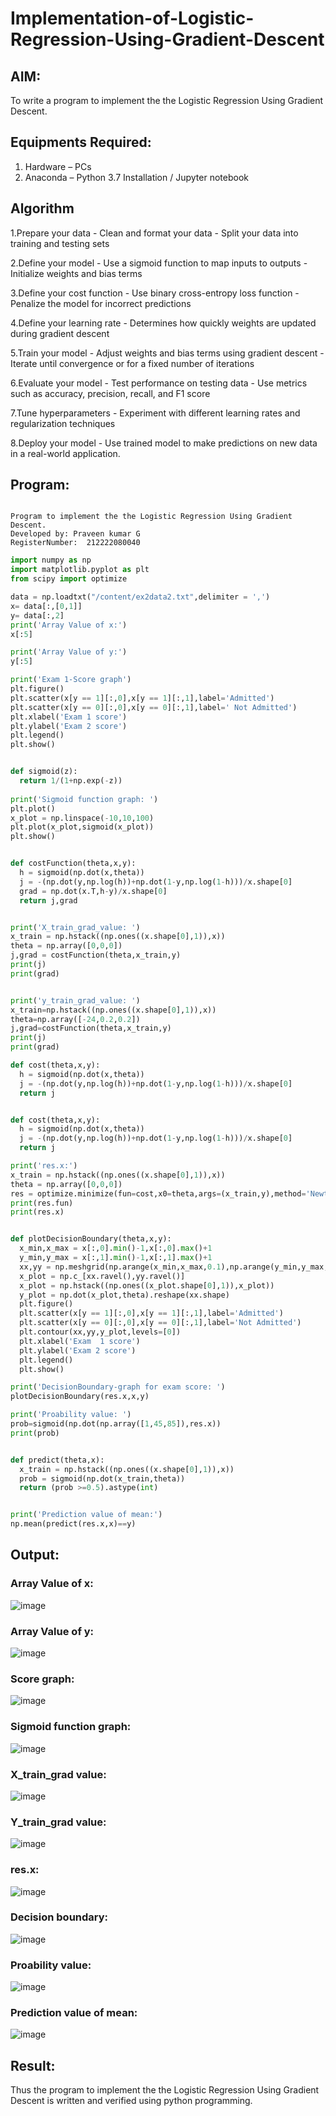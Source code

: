# Implementation-of-Logistic-Regression-Using-Gradient-Descent

## AIM:
To write a program to implement the the Logistic Regression Using Gradient Descent.

## Equipments Required:
1. Hardware – PCs
2. Anaconda – Python 3.7 Installation / Jupyter notebook

## Algorithm
1.Prepare your data
     - Clean and format your data
     - Split your data into training and testing sets
     
2.Define your model
     - Use a sigmoid function to map inputs to outputs
     - Initialize weights and bias terms
     
3.Define your cost function
     - Use binary cross-entropy loss function
     - Penalize the model for incorrect predictions
     
4.Define your learning rate
     - Determines how quickly weights are updated during gradient descent
     
5.Train your model
     - Adjust weights and bias terms using gradient descent
     - Iterate until convergence or for a fixed number of iterations
     
6.Evaluate your model
     - Test performance on testing data
     - Use metrics such as accuracy, precision, recall, and F1 score
     
7.Tune hyperparameters
     - Experiment with different learning rates and regularization techniques
     
8.Deploy your model
     - Use trained model to make predictions on new data in a real-world application.

## Program:
```

Program to implement the the Logistic Regression Using Gradient Descent.
Developed by: Praveen kumar G
RegisterNumber:  212222080040

```
``` python
import numpy as np
import matplotlib.pyplot as plt
from scipy import optimize

data = np.loadtxt("/content/ex2data2.txt",delimiter = ',')
x= data[:,[0,1]]
y= data[:,2]
print('Array Value of x:')
x[:5]

print('Array Value of y:')
y[:5]

print('Exam 1-Score graph')
plt.figure()
plt.scatter(x[y == 1][:,0],x[y == 1][:,1],label='Admitted')
plt.scatter(x[y == 0][:,0],x[y == 0][:,1],label=' Not Admitted')
plt.xlabel('Exam 1 score')
plt.ylabel('Exam 2 score')
plt.legend()
plt.show()


def sigmoid(z):
  return 1/(1+np.exp(-z))
  
print('Sigmoid function graph: ')
plt.plot()
x_plot = np.linspace(-10,10,100)
plt.plot(x_plot,sigmoid(x_plot))
plt.show()


def costFunction(theta,x,y):
  h = sigmoid(np.dot(x,theta))
  j = -(np.dot(y,np.log(h))+np.dot(1-y,np.log(1-h)))/x.shape[0]
  grad = np.dot(x.T,h-y)/x.shape[0]
  return j,grad


print('X_train_grad_value: ')
x_train = np.hstack((np.ones((x.shape[0],1)),x))
theta = np.array([0,0,0])
j,grad = costFunction(theta,x_train,y)
print(j)
print(grad)


print('y_train_grad_value: ')
x_train=np.hstack((np.ones((x.shape[0],1)),x))
theta=np.array([-24,0.2,0.2])
j,grad=costFunction(theta,x_train,y)
print(j)
print(grad)

def cost(theta,x,y):
  h = sigmoid(np.dot(x,theta))
  j = -(np.dot(y,np.log(h))+np.dot(1-y,np.log(1-h)))/x.shape[0]
  return j


def cost(theta,x,y):
  h = sigmoid(np.dot(x,theta))
  j = -(np.dot(y,np.log(h))+np.dot(1-y,np.log(1-h)))/x.shape[0]
  return j

print('res.x:')
x_train = np.hstack((np.ones((x.shape[0],1)),x))
theta = np.array([0,0,0])
res = optimize.minimize(fun=cost,x0=theta,args=(x_train,y),method='Newton-CG',jac=gradient)
print(res.fun)
print(res.x)


def plotDecisionBoundary(theta,x,y):
  x_min,x_max = x[:,0].min()-1,x[:,0].max()+1
  y_min,y_max = x[:,1].min()-1,x[:,1].max()+1
  xx,yy = np.meshgrid(np.arange(x_min,x_max,0.1),np.arange(y_min,y_max,0.1))
  x_plot = np.c_[xx.ravel(),yy.ravel()]
  x_plot = np.hstack((np.ones((x_plot.shape[0],1)),x_plot))
  y_plot = np.dot(x_plot,theta).reshape(xx.shape)
  plt.figure()
  plt.scatter(x[y == 1][:,0],x[y == 1][:,1],label='Admitted')
  plt.scatter(x[y == 0][:,0],x[y == 0][:,1],label='Not Admitted')
  plt.contour(xx,yy,y_plot,levels=[0])
  plt.xlabel('Exam  1 score')
  plt.ylabel('Exam 2 score')
  plt.legend()
  plt.show()

print('DecisionBoundary-graph for exam score: ')
plotDecisionBoundary(res.x,x,y)

print('Proability value: ')
prob=sigmoid(np.dot(np.array([1,45,85]),res.x))
print(prob)


def predict(theta,x):
  x_train = np.hstack((np.ones((x.shape[0],1)),x))
  prob = sigmoid(np.dot(x_train,theta))
  return (prob >=0.5).astype(int)


print('Prediction value of mean:')
np.mean(predict(res.x,x)==y)
```

## Output:

### Array Value of x:

![image](https://github.com/aldrinlijo04/-Implementation-of-Logistic-Regression-Using-Gradient-Descent/assets/118544279/ed001725-5edd-471b-b148-3c19ad666037)

### Array Value of y:

![image](https://github.com/aldrinlijo04/-Implementation-of-Logistic-Regression-Using-Gradient-Descent/assets/118544279/a5831b88-fff2-4b7c-b837-7de914ed841c)

### Score graph:

![image](https://github.com/aldrinlijo04/-Implementation-of-Logistic-Regression-Using-Gradient-Descent/assets/118544279/88ea3c7f-3eab-4353-9d5f-6d03d43021b5)

### Sigmoid function graph:

![image](https://github.com/aldrinlijo04/-Implementation-of-Logistic-Regression-Using-Gradient-Descent/assets/118544279/835cbc62-3e69-47e2-aa83-8b3100625511)

### X_train_grad value:

![image](https://github.com/aldrinlijo04/-Implementation-of-Logistic-Regression-Using-Gradient-Descent/assets/118544279/cb00454e-6b62-4550-a2bf-42432855a0a0)

### Y_train_grad value:

![image](https://github.com/aldrinlijo04/-Implementation-of-Logistic-Regression-Using-Gradient-Descent/assets/118544279/633aa7bc-92f3-478a-a545-30f77212c647)

### res.x:

![image](https://github.com/aldrinlijo04/-Implementation-of-Logistic-Regression-Using-Gradient-Descent/assets/118544279/ee41736b-eaa9-4a1f-bdfc-f0b1f803f17d)

### Decision boundary:

![image](https://github.com/aldrinlijo04/-Implementation-of-Logistic-Regression-Using-Gradient-Descent/assets/118544279/7c038a28-ff8b-4a28-b606-c2df16b57c56)

### Proability value:

![image](https://github.com/aldrinlijo04/-Implementation-of-Logistic-Regression-Using-Gradient-Descent/assets/118544279/4bd5bf31-260c-4425-bc01-dfde0f94b42a)

### Prediction value of mean:

![image](https://github.com/aldrinlijo04/-Implementation-of-Logistic-Regression-Using-Gradient-Descent/assets/118544279/4a9ba633-e9f5-4e7f-a8b8-096fab4de359)

## Result:
Thus the program to implement the the Logistic Regression Using Gradient Descent is written and verified using python programming.
